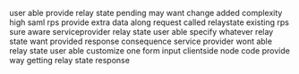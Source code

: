 user able provide relay state pending may want change added complexity high saml rps provide extra data along request called relaystate existing rps sure aware serviceprovider relay state user able specify whatever relay state want provided response consequence service provider wont able relay state user able customize one form input clientside node code provide way getting relay state response